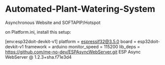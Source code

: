 # Automated-Plant-Watering-System
Asynchronous Website and SOFTAPIP/Hotspot

on Platform.ini, install this setup:

[env:esp32doit-devkit-v1]
platform = espressif32@3.5.0
board = esp32doit-devkit-v1
framework = arduino
monitor_speed = 115200
lib_deps = 
	https://github.com/me-no-dev/ESPAsyncWebServer.git
	ESP Async WebServer @ 1.2.3+sha.f71e3d4
